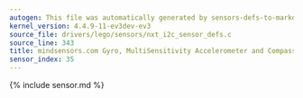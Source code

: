 ```yaml
---
autogen: This file was automatically generated by sensors-defs-to-markdown.py
kernel_version: 4.4.9-11-ev3dev-ev3
source_file: drivers/lego/sensors/nxt_i2c_sensor_defs.c
source_line: 343
title: mindsensors.com Gyro, MultiSensitivity Accelerometer and Compass (AbsoluteIMU(-A/C/G))
sensor_index: 35
---
```


{% include sensor.md %}
